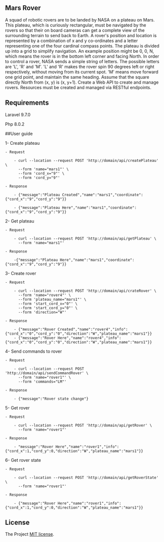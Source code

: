 
## Mars Rover

A squad of robotic rovers are to be landed by NASA on a plateau on Mars. This plateau, which is
curiously rectangular, must be navigated by the rovers so that their on board cameras can get a
complete view of the surrounding terrain to send back to Earth.
A rover's position and location is represented by a combination of x and y co-ordinates and a letter
representing one of the four cardinal compass points. The plateau is divided up into a grid to
simplify navigation. An example position might be 0, 0, N, which means the rover is in the bottom
left corner and facing North.
In order to control a rover, NASA sends a simple string of letters. The possible letters are 'L', 'R' and
'M'. 'L' and 'R' makes the rover spin 90 degrees left or right respectively, without moving from its
current spot. 'M' means move forward one grid point, and maintain the same heading.
Assume that the square directly North from (x, y) is (x, y+1).
Create a Web API to create and manage rovers. Resources must be created and managed via
RESTful endpoints.

## Requirements
Laravel 9.7.0

Php 8.0.2

##User guide

1- Create plateau
    
    - Request
    
        - curl --location --request POST 'http://domain/api/createPlateau' \
          --form 'name="mars1"' \
          --form 'cord_x="9"' \
          --form 'cord_y="9"'
      
    - Response
        
        - {"message":"Plateau Created","name":"mars1","coordinate":{"cord_x":"9","cord_y":"9"}}
        
        - {"message":"Plateau Here","name":"mars1","coordinate":{"cord_x":"9","cord_y":"9"}}

2- Get plateau
    
    - Request
    
        - curl --location --request POST 'http://domain/api/getPlateau' \
          --form 'name="mars1"'
    
    - Response
     
        -{"message":"Plateau Here","name":"mars1","coordinate":{"cord_x":"9","cord_y":"9"}}
        
3- Create rover
    
    - Request
        
        - curl --location --request POST 'http://domain/api/crateRover' \
          --form 'name="rover4"' \
          --form 'plateau_name="mars1"' \
          --form 'start_cord_x="0"' \
          --form 'start_cord_y="0"' \
          --form 'direction="W"'
    
    - Response
        
        - {"message":"Rover Created","name":"rover4","info":{"cord_x":"0","cord_y":"0","direction":"W","plateau_name":"mars1"}}
        - {"message":"Rover Here","name":"rover4","info":{"cord_x":"0","cord_y":"0","direction":"W","plateau_name":"mars1"}}

4- Send commands to rover
    
    - Request
        
        - curl --location --request POST 'http://domain/api/sendCommandRover' \
          --form 'name="rover1"' \
          --form 'commands="LM"'
          
    - Response
        
        - {"message":"Rover state change"}
        
5- Get rover

    - Request
        
        - curl --location --request POST 'http://domain/api/getRover' \
          --form 'name="rover1"'
    
    - Response
        
        - "message":"Rover Here","name":"rover1","info":{"cord_x":1,"cord_y":0,"direction":"W","plateau_name":"mars1"}}
        
6- Get rover state

    - Request 
        
        - curl --location --request POST 'http://domain/api/getRoverState' \
          --form 'name="rover1"'
    
    - Response
    
        - {"message":"Rover Here","name":"rover1","info":{"cord_x":1,"cord_y":0,"direction":"W","plateau_name":"mars1"}}


## License

The Project [MIT license](https://opensource.org/licenses/MIT).
